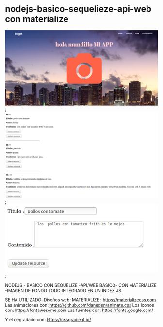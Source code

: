 # nodejs-basico-sequelieze-api-web con materialize

![Alt text](simple1.png);
![Alt text](simple2.png);
![Alt text](simple3.png);

NODEJS - BASICO CON SEQUELIZE -API/WEB BASICO-  CON MATERIALIZE -IMAGEN DE FONDO 
TODO INTEGRADO EN UN INDEX.JS.

SE HA UTILIZADO:
Diseños web: MATERIALIZE : https://materializecss.com 
Las animaciones con:  https://github.com/daneden/animate.css
Los iconos con:  https://fontawesome.com
Las fuentes con: https://fonts.google.com/

Y el degradado con: https://cssgradient.io/

